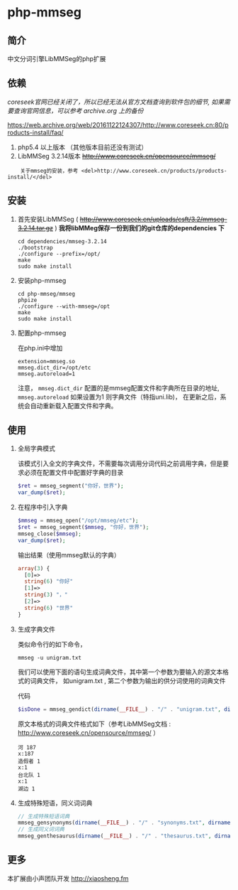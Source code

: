 php-mmseg
=========

## 简介

中文分词引擎LibMMSeg的php扩展

## 依赖

*coreseek官网已经关闭了，所以已经无法从官方文档查询到软件包的细节, 如果需要查询官网信息，可以参考 archive.org 上的备份*

https://web.archive.org/web/20161122124307/http://www.coreseek.cn:80/products-install/faq/

1. php5.4 以上版本 （其他版本目前还没有测试）
2. LibMMSeg 3.2.14版本 <del>http://www.coreseek.cn/opensource/mmseg/</del>
```
    关于mmseg的安装，参考 <del>http://www.coreseek.cn/products/products-install/</del>
```

## 安装

1. 首先安装LibMMSeg ( <del>http://www.coreseek.cn/uploads/csft/3.2/mmseg-3.2.14.tar.gz</del> ) 
**我将libMMeg保存一份到我们的git仓库的dependencies 下**

    ```
    cd dependencies/mmseg-3.2.14
    ./bootstrap
    ./configure --prefix=/opt/
    make 
    sudo make install
    ```
2. 安装php-mmseg

    ```
    cd php-mmseg/mmseg
    phpize
    ./configure --with-mmseg=/opt
    make
    sudo make install
    ```
3. 配置php-mmseg

    在php.ini中增加
    ```
    extension=mmseg.so
    mmseg.dict_dir=/opt/etc
    mmseg.autoreload=1
    ```
    注意， `mmseg.dict_dir` 配置的是mmseg配置文件和字典所在目录的地址, `mmseg.autoreload` 如果设置为1 则字典文件（特指uni.lib)， 在更新之后，系统会自动重新载入配置文件和字典。


## 使用

1. 全局字典模式

    该模式引入全文的字典文件，不需要每次调用分词代码之前调用字典，但是要求必须在配置文件中配置好字典的目录
    ```php
    $ret = mmseg_segment("你好，世界");
    var_dump($ret);
    ```
2. 在程序中引入字典
    
    ```php
    $mmseg = mmseg_open("/opt/mmseg/etc");
    $ret = mmseg_segment($mmseg, "你好，世界");
    mmseg_close($mmseg);
    var_dump($ret);
    ```
    输出结果（使用mmseg默认的字典）
    ```php
    array(3) {
      [0]=>
      string(6) "你好"
      [1]=>
      string(3) "，"
      [2]=>
      string(6) "世界"
    }
    ```
3. 生成字典文件
    
    类似命令行的如下命令，
    ```
    mmseg -u unigram.txt
    ```
    
    我们可以使用下面的语句生成词典文件，其中第一个参数为要输入的源文本格式的词典文件， 如unigram.txt , 第二个参数为输出的供分词使用的词典文件
    
    代码
    ```php
    $isDone = mmseg_gendict(dirname(__FILE__) . "/" . "unigram.txt", dirname(__FILE__) . "/" . "unigram.txt.uni" );
    
    ```
    
    原文本格式的词典文件格式如下（参考LibMMSeg文档 : http://www.coreseek.cn/opensource/mmseg/ ）
    ```
    河 187
    x:187
    造假者 1
    x:1
    台北队 1
    x:1
    湖边 1
    ```
4. 生成特殊短语，同义词词典

    ```php
    // 生成特殊短语词典
    mmseg_gensynonyms(dirname(__FILE__) . "/" . "synonyms.txt", dirname(__FILE__) . "/" . "synonyms.dat" )
    // 生成同义词词典
    mmseg_genthesaurus(dirname(__FILE__) . "/" . "thesaurus.txt", dirname(__FILE__) . "/" . "thesaurus.dat" )
    
    ```




## 更多
本扩展由小声团队开发 http://xiaosheng.fm

